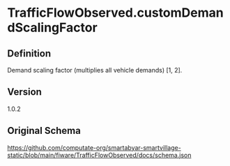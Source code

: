 # TrafficFlowObserved.customDemandScalingFactor

## Definition
Demand scaling factor (multiplies all vehicle demands) [1, 2]. 

## Version
1.0.2

## Original Schema
https://github.com/computate-org/smartabyar-smartvillage-static/blob/main/fiware/TrafficFlowObserved/docs/schema.json
